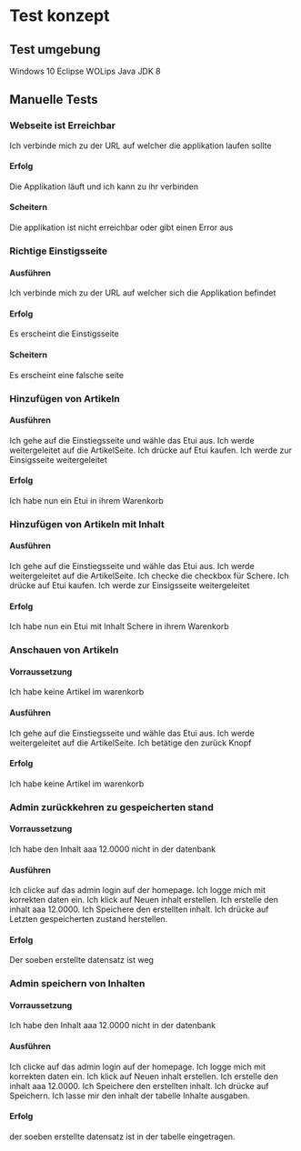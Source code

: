 # Test konzept

## Test umgebung

Windows 10
Eclipse
    WOLips
Java JDK 8

## Manuelle Tests

### Webseite ist Erreichbar

Ich verbinde mich zu der URL auf welcher die applikation laufen sollte

#### Erfolg

Die Applikation läuft und ich kann zu ihr verbinden

#### Scheitern

Die applikation ist nicht erreichbar oder gibt einen Error aus

### Richtige Einstigsseite

#### Ausführen

Ich verbinde mich zu der URL auf welcher sich die Applikation befindet

#### Erfolg

Es erscheint die Einstigsseite

#### Scheitern

Es erscheint eine falsche seite

### Hinzufügen von Artikeln

#### Ausführen

Ich gehe auf die Einstiegsseite und wähle das Etui aus.
Ich werde weitergeleitet auf die ArtikelSeite.
Ich drücke auf Etui kaufen.
Ich werde zur Einsigsseite weitergeleitet

#### Erfolg

Ich habe nun ein Etui in ihrem Warenkorb

### Hinzufügen von Artikeln mit Inhalt

#### Ausführen

Ich gehe auf die Einstiegsseite und wähle das Etui aus.
Ich werde weitergeleitet auf die ArtikelSeite.
Ich checke die checkbox für Schere.
Ich drücke auf Etui kaufen.
Ich werde zur Einsigsseite weitergeleitet

#### Erfolg

Ich habe nun ein Etui mit Inhalt Schere in ihrem Warenkorb

### Anschauen von Artikeln

#### Vorraussetzung

Ich habe keine Artikel im warenkorb

#### Ausführen

Ich gehe auf die Einstiegsseite und wähle das Etui aus.
Ich werde weitergeleitet auf die ArtikelSeite.
Ich betätige den zurück Knopf

#### Erfolg

Ich habe keine Artikel im warenkorb

### Admin zurückkehren zu gespeicherten stand

#### Vorraussetzung

Ich habe den Inhalt aaa 12.0000 nicht in der datenbank

#### Ausführen

Ich clicke auf das admin login auf der homepage.
Ich logge mich mit korrekten daten ein.
Ich klick auf Neuen inhalt erstellen.
Ich erstelle den inhalt aaa 12.0000.
Ich Speichere den erstellten inhalt.
Ich drücke auf Letzten gespeicherten zustand herstellen.

#### Erfolg

Der soeben erstellte datensatz ist weg

### Admin speichern von Inhalten

#### Vorraussetzung

Ich habe den Inhalt aaa 12.0000 nicht in der datenbank

#### Ausführen

Ich clicke auf das admin login auf der homepage.
Ich logge mich mit korrekten daten ein.
Ich klick auf Neuen inhalt erstellen.
Ich erstelle den inhalt aaa 12.0000.
Ich Speichere den erstellten inhalt.
Ich drücke auf Speichern.
Ich lasse mir den inhalt der tabelle Inhalte ausgaben.

#### Erfolg

der soeben erstellte datensatz ist in der tabelle eingetragen.

















